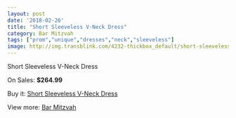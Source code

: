 ```yaml
---
layout: post
date: '2018-02-26'
title: "Short Sleeveless V-Neck Dress"
category: Bar Mitzvah
tags: ["prom","unique","dresses","neck","sleeveless"]
image: http://img.transblink.com/4232-thickbox_default/short-sleeveless-v-neck-dress.jpg
---
```

Short Sleeveless V-Neck Dress

On Sales: **$264.99**
<a href="https://www.transblink.com/en/bar-mitzvah/1334-short-sleeveless-v-neck-dress.html"><amp-img layout="responsive" width="600" height="600" src="//img.transblink.com/4232-thickbox_default/short-sleeveless-v-neck-dress.jpg" alt="Short Sleeveless V-Neck Dress 0" /></a>
<a href="https://www.transblink.com/en/bar-mitzvah/1334-short-sleeveless-v-neck-dress.html"><amp-img layout="responsive" width="600" height="600" src="//img.transblink.com/4236-thickbox_default/short-sleeveless-v-neck-dress.jpg" alt="Short Sleeveless V-Neck Dress 1" /></a>
<a href="https://www.transblink.com/en/bar-mitzvah/1334-short-sleeveless-v-neck-dress.html"><amp-img layout="responsive" width="600" height="600" src="//img.transblink.com/4235-thickbox_default/short-sleeveless-v-neck-dress.jpg" alt="Short Sleeveless V-Neck Dress 2" /></a>
<a href="https://www.transblink.com/en/bar-mitzvah/1334-short-sleeveless-v-neck-dress.html"><amp-img layout="responsive" width="600" height="600" src="//img.transblink.com/4234-thickbox_default/short-sleeveless-v-neck-dress.jpg" alt="Short Sleeveless V-Neck Dress 3" /></a>
<a href="https://www.transblink.com/en/bar-mitzvah/1334-short-sleeveless-v-neck-dress.html"><amp-img layout="responsive" width="600" height="600" src="//img.transblink.com/4233-thickbox_default/short-sleeveless-v-neck-dress.jpg" alt="Short Sleeveless V-Neck Dress 4" /></a>

Buy it: [Short Sleeveless V-Neck Dress](https://www.transblink.com/en/bar-mitzvah/1334-short-sleeveless-v-neck-dress.html "Short Sleeveless V-Neck Dress")

View more: [Bar Mitzvah](https://www.transblink.com/en/2-bar-mitzvah "Bar Mitzvah")